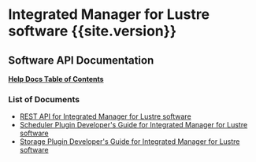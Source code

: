 # Integrated Manager for Lustre software {{site.version}}

## **Software API Documentation**

[**Help Docs Table of Contents**](../../README.md)

### List of Documents

- [REST API for Integrated Manager for Lustre software](rest_API.md)
- [Scheduler Plugin Developer's Guide for Integrated Manager for Lustre software](Scheduler_Plugin_API.md)
- [Storage Plugin Developer's Guide for Integrated Manager for Lustre software](Storage_Plugin_API.md)
